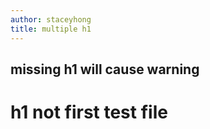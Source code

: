 ```yaml
---
author: staceyhong
title: multiple h1
---
```

## missing h1 will cause warning
# h1 not first test file

